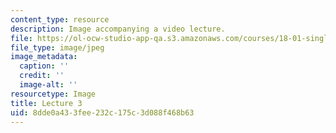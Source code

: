 ```yaml
---
content_type: resource
description: Image accompanying a video lecture.
file: https://ol-ocw-studio-app-qa.s3.amazonaws.com/courses/18-01-single-variable-calculus-fall-2006/8dde0a433fee232c175c3d088f468b63_lec03.jpg
file_type: image/jpeg
image_metadata:
  caption: ''
  credit: ''
  image-alt: ''
resourcetype: Image
title: Lecture 3
uid: 8dde0a43-3fee-232c-175c-3d088f468b63
---
```

